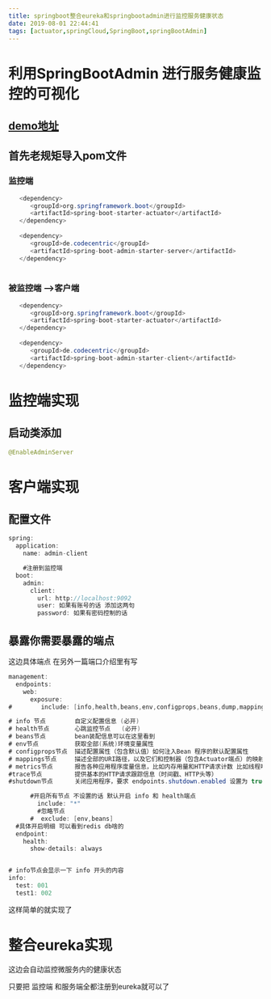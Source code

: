 ```yaml
---
title: springboot整合eureka和springbootadmin进行监控服务健康状态
date: 2019-08-01 22:44:41
tags: [actuator,springCloud,SpringBoot,springBootAdmin]
---
```


# 利用SpringBootAdmin 进行服务健康监控的可视化

## [demo地址](https://github.com/AsummerCat/spring-boot-admin-demo)

## 首先老规矩导入pom文件

### 监控端

```java
   <dependency>
      <groupId>org.springframework.boot</groupId>
      <artifactId>spring-boot-starter-actuator</artifactId>
   </dependency>
      
   <dependency>
      <groupId>de.codecentric</groupId>
      <artifactId>spring-boot-admin-starter-server</artifactId>
   </dependency>
		
```



### 被监控端 —>客户端

```java
   <dependency>
      <groupId>org.springframework.boot</groupId>
      <artifactId>spring-boot-starter-actuator</artifactId>
   </dependency>
      
   <dependency>
      <groupId>de.codecentric</groupId>
      <artifactId>spring-boot-admin-starter-client</artifactId>
   </dependency>
```

<!--more-->

# 监控端实现

## 启动类添加

```java
@EnableAdminServer
```



# 客户端实现

## 配置文件

```java
spring:
  application:
    name: admin-client

    #注册到监控端
  boot:
    admin:
      client:
        url: http://localhost:9092
        user: 如果有账号的话 添加这两句
        password: 如果有密码控制的话
```

## 暴露你需要暴露的端点

这边具体端点 在另外一篇端口介绍里有写

```java
management:
  endpoints:
    web:
      exposure:
#        include: [info,health,beans,env,configprops,beans,dump,mappings,metrics,trace]

# info 节点        自定义配置信息 (必开)
# health节点       心跳监控节点   (必开)
# beans节点        bean装配信息可以在这里看到
# env节点          获取全部(系统)环境变量属性
# configprops节点  描述配置属性（包含默认值）如何注入Bean 程序的默认配置属性
# mappings节点     描述全部的URI路径，以及它们和控制器（包含Actuator端点）的映射关系
# metrics节点      报告各种应用程序度量信息，比如内存用量和HTTP请求计数 比如线程啥的 显示在Details上
#trace节点         提供基本的HTTP请求跟踪信息（时间戳、HTTP头等）
#shutdown节点      关闭应用程序，要求 endpoints.shutdown.enabled 设置为 true

      #开启所有节点 不设置的话 默认开启 info 和 health端点
        include: "*"
        #忽略节点
      #  exclude: [env,beans]
  #具体开启明细 可以看到redis db啥的
  endpoint:
    health:
      show-details: always


# info节点会显示一下 info 开头的内容
info:
  test: 001
  test1: 002
```



这样简单的就实现了

# 整合eureka实现

这边会自动监控微服务内的健康状态

只要把 监控端 和服务端全都注册到eureka就可以了 

